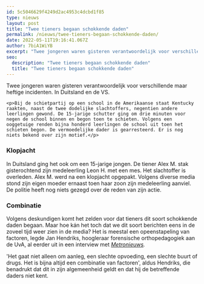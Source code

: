 ```yaml
---
id: 5c5046629f4249d2ac4953c4dcbd1f85
type: nieuws
layout: post
title: "Twee tieners begaan schokkende daden"
permalink: /nieuws/twee-tieners-begaan-schokkende-daden/
date: 2022-05-11T19:16:41.067Z
author: 7biA1WiYB
excerpt: "Twee jongeren waren gisteren verantwoordelijk voor verschillende maar heftige incidenten. In Duitsland en de VS.  "
seo:
  description: "Twee tieners begaan schokkende daden"
  title: "Twee tieners begaan schokkende daden"
---
```

Twee jongeren waren gisteren verantwoordelijk voor verschillende maar heftige incidenten. In Duitsland en de VS.  

    <p>Bij de schietpartij op een school in de Amerikaanse staat Kentucky raakten, naast de twee dodelijke slachtoffers, negentien andere leerlingen gewond. De 15-jarige schutter ging om drie minuten voor negen de school binnen en begon toen te schieten. Volgens een ooggetuige renden bijna honderd leerlingen de school uit toen het schieten begon. De vermoedelijke dader is gearresteerd. Er is nog niets bekend over zijn motief.</p>
<h3>Klopjacht</h3>
<p>In Duitsland ging het ook om een 15-jarige jongen. De tiener Alex M. stak gisterochtend zijn medeleerling Leon H. met een mes. Het slachtoffer is overleden. Alex M. werd na een klopjacht opgepakt. Volgens diverse media stond zijn eigen moeder ernaast toen haar zoon zijn medeleerling aanviel. De politie heeft nog niets gezegd over de reden van zijn actie.</p>
<h3>Combinatie</h3>
<p>Volgens deskundigen komt het zelden voor dat tieners dit soort schokkende daden begaan. Maar hoe kán het toch dat we dit soort berichten eens in de zoveel tijd weer zien in de media? Het is meestal een opeenstapeling van factoren, legde Jan Hendriks, hoogleraar forensische orthopedagogiek aan de UvA, al eerder uit in een interview met <em><a href="https://www.metronieuws.nl/nieuws/dossier/2017/11/hoe-wordt-een-14-jarige-puber-een-moordenaar" target="_blank">Metronieuws</a>.</em> </p>
<p>'Het gaat niet alleen om aanleg, een slechte opvoeding, een slechte buurt of drugs. Het is bijna altijd een combinatie van factoren', aldus Hendriks, die benadrukt dat dit in zijn algemeenheid geldt en dat hij de betreffende daders niet kent.</p>  
